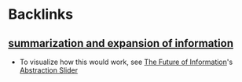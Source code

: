 
# Backlinks
## [summarization and expansion of information](<summarization and expansion of information.md>)
- To visualize how this would work, see [The Future of Information](<The Future of Information.md>)'s [Abstraction Slider](<Abstraction Slider.md>)

